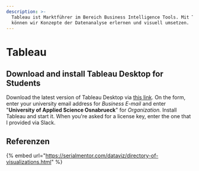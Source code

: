 ```yaml
---
description: >-
  Tableau ist Marktführer im Bereich Business Intelligence Tools. Mit Tableau
  können wir Konzepte der Datenanalyse erlernen und visuell umsetzen.
---
```


# Tableau

## Download and install Tableau Desktop for Students

Download the latest version of Tableau Desktop via [this link](https://www.tableau.com/tft/activation). On the form, enter your university email address for _Business E-mail_ and enter "**University of Applied Science Osnabrueck**" for _Organization._ Install Tableau and start it. When you're asked for a license key, enter the one that I provided via Slack.

## Referenzen

{% embed url="https://serialmentor.com/dataviz/directory-of-visualizations.html" %}



